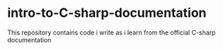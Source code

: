 # intro-to-C-sharp-documentation
This repository contains code i write as i learn from the official C-sharp documentation 

